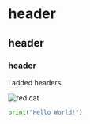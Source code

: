 # header
## header
### header

i added headers

![red cat](https://media.istockphoto.com/id/1443562748/pl/zdj%C4%99cie/s%C5%82odki-kot-imbirowy.jpg?s=612x612&w=0&k=20&c=PBROZyqdw6WwkX_8bn4NbeVA8XLDhdzM_GrNgJg1xQ8=)

``` python
print("Hello World!")
```

